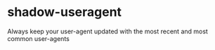 # shadow-useragent
Always keep your user-agent updated with the most recent and most common user-agents
